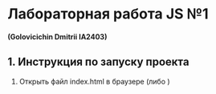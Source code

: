 # Лабораторная работа JS №1
#### (Golovicichin Dmitrii IA2403)

## 1. Инструкция по запуску проекта
1. Открыть файл index.html в браузере (либо )